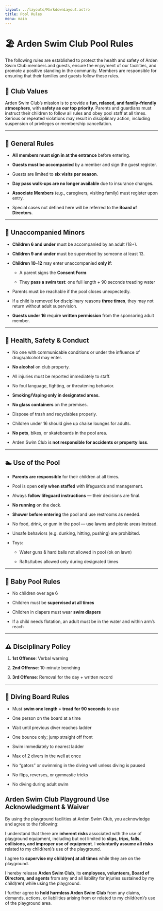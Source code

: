 ```yaml
---
layout: ../layouts/MarkdownLayout.astro
title: Pool Rules
menu: main
---
```


# **🏖 Arden Swim Club Pool Rules**

The following rules are established to protect the health and safety of Arden Swim Club members and guests, ensure the enjoyment of our facilities, and promote a positive standing in the community. Members are responsible for ensuring that their families and guests follow these rules.

## **🏡 Club Values**

Arden Swim Club’s mission is to provide a **fun, relaxed, and family-friendly atmosphere**, with **safety as our top priority**. Parents and guardians must instruct their children to follow all rules and obey pool staff at all times. Serious or repeated violations may result in disciplinary action, including suspension of privileges or membership cancellation.

---

## **📝 General Rules**

* **All members must sign in at the entrance** before entering.

* **Guests must be accompanied** by a member and sign the guest register.

* Guests are limited to **six visits per season**.

* **Day pass walk-ups are no longer available** due to insurance changes.

* **Associate Members** (e.g., caregivers, visiting family) must register upon entry.

* Special cases not defined here will be referred to the **Board of Directors**.

---

## **👧 Unaccompanied Minors**

* **Children 6 and under** must be accompanied by an adult (18+).

* **Children 9 and under** must be supervised by someone at least 13\.

* **Children 10–12** may enter unaccompanied **only if**:

  * A parent signs the **Consent Form**

  * They **pass a swim test**: one full length \+ 90 seconds treading water

* Parents must be reachable if the pool closes unexpectedly.

* If a child is removed for disciplinary reasons **three times**, they may not return without adult supervision.

* **Guests under 16** require **written permission** from the sponsoring adult member.

---

## **🚷 Health, Safety & Conduct**

* No one with communicable conditions or under the influence of drugs/alcohol may enter.

* **No alcohol** on club property.

* All injuries must be reported immediately to staff.

* No foul language, fighting, or threatening behavior.

* **Smoking/Vaping only in designated areas.**

* **No glass containers** on the premises.

* Dispose of trash and recyclables properly.

* Children under 16 should give up chaise lounges for adults.

* **No pets**, bikes, or skateboards in the pool area.

* Arden Swim Club is **not responsible for accidents or property loss**.

---

## **🏊 Use of the Pool**

* **Parents are responsible** for their children at all times.

* Pool is open **only when staffed** with lifeguards and management.

* Always **follow lifeguard instructions** — their decisions are final.

* **No running** on the deck.

* **Shower before entering** the pool and use restrooms as needed.

* No food, drink, or gum in the pool — use lawns and picnic areas instead.

* Unsafe behaviors (e.g. dunking, hitting, pushing) are prohibited.

* Toys:

  * Water guns & hard balls not allowed in pool (ok on lawn)

  * Rafts/tubes allowed only during designated times

---

<a id="baby-pool"></a>
## **🍼 Baby Pool Rules**

* No children over age 6

* Children must be **supervised at all times**

* Children in diapers must wear **swim diapers**

* If a child needs flotation, an adult must be in the water and within arm’s reach

---

## **⚠️ Disciplinary Policy**

1. **1st Offense**: Verbal warning

2. **2nd Offense**: 10-minute benching

3. **3rd Offense**: Removal for the day \+ written record

---

## **🤿 Diving Board Rules**

* Must **swim one length \+ tread for 90 seconds** to use

* One person on the board at a time

* Wait until previous diver reaches ladder

* One bounce only; jump straight off front

* Swim immediately to nearest ladder

* Max of 2 divers in the well at once

* No “gators” or swimming in the diving well unless diving is paused

* No flips, reverses, or gymnastic tricks

* No diving during adult swim

## **Arden Swim Club Playground Use Acknowledgment & Waiver**

By using the playground facilities at Arden Swim Club, you acknowledge and agree to the following:

I understand that there are **inherent risks** associated with the use of playground equipment, including but not limited to **slips, trips, falls, collisions, and improper use of equipment**. I **voluntarily assume all risks** related to my child(ren)’s use of the playground.

I agree to **supervise my child(ren) at all times** while they are on the playground.

I hereby release **Arden Swim Club**, its **employees, volunteers, Board of Directors, and agents** from any and all liability for injuries sustained by my child(ren) while using the playground.

I further agree to **hold harmless Arden Swim Club** from any claims, demands, actions, or liabilities arising from or related to my child(ren)’s use of the playground area.
